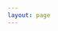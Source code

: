 ```yaml
---
layout: page
---
```

<script setup>
import { useData } from "vitepress";
import SiteHome from "vitepress-sls-blog-tmpl/SiteHome.vue";
import { PROPS } from "../.vitepress/props.js";

const { theme, localeIndex } = useData();

const hero = {
name: "The system of personal freedom",
text: "The path of freedom opens the way to happiness",
tagline: "The philosophy of Freedom",
image: {
src: theme.value.mainHeroImg,
alt: "Logo of The system of personal freedom",
},
actions: [
{
theme: "brand",
text: `📃 About the project`,
link: `/${localeIndex.value}/doc/about`,
},
{
theme: "alt",
text: `🗞️ Articles, podcast texts`,
link: `${PROPS.blogUrl}/${localeIndex.value}/recent/1`,
},
{
theme: "alt",
text: `📢 Social media`,
link: `/${localeIndex.value}/${theme.value.linksUrl}`,
},
],
}
const features = [
//   {
//     icon: "🤝",
//     title: "Антифем это равноправие",
//     details: "За что выступает движение антифеминизм",
//     linkText: "Читать о",
//     link: "/ru/doc/what-the-antifeminism-movement-stands-for",
//   },
//   {
//     icon: "📖",
//     title: "Правда о современном феминизме",
//     details: "описание",
//     linkText: "Читать о",
//     link: "/ru/doc/the-truth-about-modern-feminism",
//   },
//   {
//     icon: "⚔️",
//     title: "Как победить феминизм",
//     details: "описание",
//     linkText: "Читать о",
//     link: "/ru/doc/how-to-defeat-feminism",
//   },
]
</script>

<SiteHome :hero="hero" :features="features">
</SiteHome>
